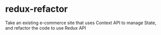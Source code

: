 # redux-refactor
Take an existing e-commerce site that uses Context API to manage State, and refactor the code to use Redux API
